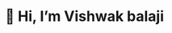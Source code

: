 # 👋 Hi, I’m Vishwak balaji


<!---
Vishwakbalaji/Vishwakbalaji is a ✨ special ✨ repository because its `README.md` (this file) appears on your GitHub profile.
You can click the Preview link to take a look at your changes.
--->
